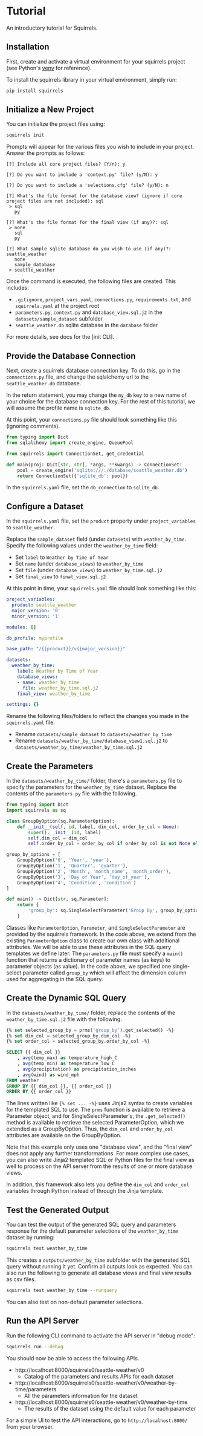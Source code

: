 # Tutorial

An introductory tutorial for Squirrels.

## Installation

First, create and activate a virtual environment for your squirrels project (see Python's [venv] for reference).

To install the squirrels library in your virtual environment, simply run:

```bash
pip install squirrels
```

## Initialize a New Project

You can initialize the project files using:

```bash
squirrels init
```

Prompts will appear for the various files you wish to include in your project. Answer the prompts as follows:

```
[?] Include all core project files? (Y/n): y

[?] Do you want to include a 'context.py' file? (y/N): y

[?] Do you want to include a 'selections.cfg' file? (y/N): n

[?] What's the file format for the database view? (ignore if core project files are not included): sql
 > sql
   py

[?] What's the file format for the final view (if any)?: sql
 > none
   sql
   py

[?] What sample sqlite database do you wish to use (if any)?: seattle_weather
   none
   sample_database
 > seattle_weather
```

Once the command is executed, the following files are created. This includes:

- `.gitignore`, `project_vars.yaml`, `connections.py`, `requirements.txt`, and `squirrels.yaml` at the project root
- `parameters.py`, `context.py` and `database_view.sql.j2` in the `datasets/sample_dataset` subfolder
- `seattle_weather.db` sqlite database in the `database` folder

For more details, see docs for the [init CLI].

## Provide the Database Connection

Next, create a squirrels database connection key. To do this, go in the `connections.py` file, and change the sqlalchemy url to the `seattle_weather.db` database.

In the return statement, you may change the `my_db` key to a new name of your choice for the database connection key. For the rest of this tutorial, we will assume the profile name is `sqlite_db`.

At this point, your `connections.py` file should look something like this (ignoring comments).

```python
from typing import Dict
from sqlalchemy import create_engine, QueuePool

from squirrels import ConnectionSet, get_credential

def main(proj: Dict[str, str], *args, **kwargs) -> ConnectionSet:
    pool = create_engine('sqlite:///./database/seattle_weather.db')
    return ConnectionSet({'sqlite_db': pool})
```

In the `squirrels.yaml` file, set the `db_connection` to `sqlite_db`.

## Configure a Dataset

In the `squirrels.yaml` file, set the `product` property under `project_variables` to `seattle_weather`.

Replace the `sample_dataset` field (under `datasets`) with `weather_by_time`. Specify the following values under the `weather_by_time` field:

- Set `label` to `Weather by Time of Year`
- Set `name` (under `database_views`) to `weather_by_time`
- Set `file` (under `database_views`) to `weather_by_time.sql.j2`
- Set `final_view` to `final_view.sql.j2`

At this point in time, your `squirrels.yaml` file should look something like this:

```yaml
project_variables:
  product: seattle_weather
  major_version: '0'
  minor_version: '1'

modules: []

db_profile: myprofile

base_path: "/{{product}}/v{{major_version}}"

datasets:
  weather_by_time:
    label: Weather by Time of Year
    database_views:
    - name: weather_by_time
      file: weather_by_time.sql.j2
    final_view: weather_by_time

settings: {}
```

Rename the following files/folders to reflect the changes you made in the `squirrels.yaml` file.

- Rename `datasets/sample_dataset` to `datasets/weather_by_time`
- Rename `datasets/weather_by_time/database_view1.sql.j2` to `datasets/weather_by_time/weather_by_time.sql.j2`

<!-- For more details on the `squirrels.yaml` file, see the docs for [squirrels.yaml]. -->

## Create the Parameters

In the `datasets/weather_by_time/` folder, there's a `parameters.py` file to specify the parameters for the `weather_by_time` dataset. Replace the contents of the `parameters.py` file with the following.

```python
from typing import Dict
import squirrels as sq

class GroupByOption(sq.ParameterOption):
    def __init__(self, id, label, dim_col, order_by_col = None):
        super().__init__(id, label)
        self.dim_col = dim_col
        self.order_by_col = order_by_col if order_by_col is not None else dim_col

group_by_options = [
    GroupByOption('0', 'Year', 'year'),
    GroupByOption('1', 'Quarter', 'quarter'),
    GroupByOption('2', 'Month', 'month_name', 'month_order'),
    GroupByOption('3', 'Day of Year', 'day_of_year'),
    GroupByOption('4', 'Condition', 'condition')
]

def main() -> Dict[str, sq.Parameter]:
    return {
        'group_by': sq.SingleSelectParameter('Group By', group_by_options),
    }
```

Classes like `ParameterOption`, `Parameter`, and `SingleSelectParameter` are provided by the squirrels framework. In the code above, we extend from the existing `ParameterOption` class to create our own class with additional attributes. We will be able to use these attributes in the SQL query templates we define later. The `parameters.py` file must specify a `main()` function that returns a dictionary of parameter names (as keys) to parameter objects (as value). In the code above, we specified one single-select parameter called `group_by` which will affect the dimension column used for aggregating in the SQL query.

<!-- For more details on the available classes for parameter configurations, see docs for [parameters.py]. -->

## Create the Dynamic SQL Query

In the `datasets/weather_by_time/` folder, replace the contents of the `weather_by_time.sql.j2` file with the following.

```sql
{% set selected_group_by = prms('group_by').get_selected() -%}
{% set dim_col = selected_group_by.dim_col -%}
{% set order_col = selected_group_by.order_by_col -%}

SELECT {{ dim_col }}
    , avg(temp_max) as temperature_high_C
    , avg(temp_min) as temperature_low_C
    , avg(precipitation) as precipitation_inches
    , avg(wind) as wind_mph
FROM weather
GROUP BY {{ dim_col }}, {{ order_col }}
ORDER BY {{ order_col }}
```

The lines written like `{% set ... -%}` uses Jinja2 syntax to create variables for the templated SQL to use. The `prms` function is available to retrieve a Parameter object, and for SingleSelectParameter's, the `.get_selected()` method is available to retrieve the selected ParameterOption, which we extended as a GroupByOption. Thus, the `dim_col` and `order_by_col` attributes are available on the GroupByOption.

<!-- The database view file can also be a Python file. For more details, see the docs for [database views]. -->

Note that this example only uses one "database view", and the "final view" does not apply any further transformations. For more complex use cases, you can also write Jinja2 templated SQL or Python files for the final view as well to process on the API server from the results of one or more database views. 

<!-- For more details, see the docs for [final view]. -->

In addition, this framework also lets you define the `dim_col` and `order_col` variables through Python instead of through the Jinja template. 

<!-- For more details, see the docs for [context.py]. -->

## Test the Generated Output

You can test the output of the generated SQL query and parameters response for the default parameter selections of the `weather_by_time` dataset by running:

```bash
squirrels test weather_by_time
```

This creates a `outputs/weather_by_time` subfolder with the generated SQL query without running it yet. Confirm all outputs look as expected. You can also run the following to generate all database views and final view results as csv files.

```bash
squirrels test weather_by_time --runquery
```

You can also test on non-default parameter selections. 

<!-- For more details, see docs for the [test CLI]. -->

## Run the API Server

Run the following CLI command to activate the API server in "debug mode":

```bash
squirrels run --debug
```

You should now be able to access the following APIs.

- http://localhost:8000/squirrels0/seattle-weather/v0
    - Catalog of the parameters and results APIs for each dataset
- http://localhost:8000/squirrels0/seattle-weather/v0/weather-by-time/parameters
    - All the parameters information for the dataset
- http://localhost:8000/squirrels0/seattle-weather/v0/weather-by-time
    - The results of the dataset using the default value for each parameter

For a simple UI to test the API interactions, go to `http://localhost:8000/` from your browser.

<!-- For more details, see docs for the [run CLI]. -->

<!-- [init CLI]: cli-guide/init.md
[set-profile CLI]: cli-guide/set-profile.md
[squirrels.yaml]: user-guide/squirrels-manifest.md
[parameters.py]: user-guide/parameters.md
[context.py]:user-guide/context.md
[database views]: user-guide/database-views.md
[final view]: user-guide/final-view.md
[test CLI]: cli-guide/test.md
[run CLI]: cli-guide/run.md -->

[venv]: https://packaging.python.org/en/latest/guides/installing-using-pip-and-virtual-environments/#installing-virtualenv